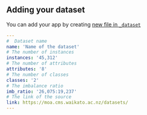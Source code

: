 ## Adding your dataset

You can add your app by creating [new file in `_dataset`](https://github.com/TRebirthC/verification-latency/new/main?filename=docs/_dataset/dataset-name.md)

```yaml
---
#  Dataset name
name: 'Name of the dataset'
# The number of instances
instances: '45,312'
# The number of attributes
attributes: '8'
# The number of classes
classes: '2'
# The imbalance ratio
imb_ratio: '26,075:19,237'
# The link of the source
link: https://moa.cms.waikato.ac.nz/datasets/
---
```
